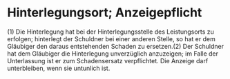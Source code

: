 # Hinterlegungsort; Anzeigepflicht

(1) Die Hinterlegung hat bei der Hinterlegungsstelle des Leistungsorts zu erfolgen; hinterlegt der Schuldner bei einer anderen Stelle, so hat er dem Gläubiger den daraus entstehenden Schaden zu ersetzen.(2) Der Schuldner hat dem Gläubiger die Hinterlegung unverzüglich anzuzeigen; im Falle der Unterlassung ist er zum Schadensersatz verpflichtet. Die Anzeige darf unterbleiben, wenn sie untunlich ist. 

